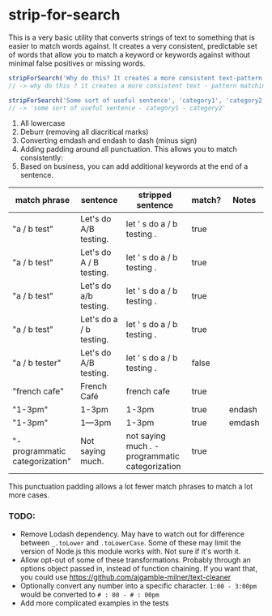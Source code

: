 # strip-for-search
This is a very basic utility that converts strings of text to something that is easier to match words against. It creates a very consistent, predictable set of words that allow you to match a keyword or keywords against without minimal false positives or missing words.

```js
stripForSearch('Why do this? It creates a more consistent text-pattern matching output.')
// -> why do this ? it creates a more consistent text - pattern matching output .

stripForSearch('Some sort of useful sentence', 'category1', 'category2')
// -> 'some sort of useful sentence - category1 - category2'
```

1. All lowercase
2. Deburr (removing all diacritical marks)
3. Converting emdash and endash to dash (minus sign)
4. Adding padding around all punctuation. This allows you to match consistently:
5. Based on business, you can add additional keywords at the end of a sentence.


| match phrase | sentence | stripped sentence | match? | Notes
| ------------ | -------- | ----------------- | ------ | -----
| "a / b test" | Let's do A/B testing. | let ' s do a / b testing . | true |
| "a / b test" | Let's do A / B testing. | let ' s do a / b testing . | true
| "a / b test" | Let's do a/b testing. | let ' s do a / b testing . | true
| "a / b test" | Let's do a / b testing. | let ' s do a / b testing . | true
| "a / b tester" | Let's do A/B testing. | let ' s do a / b testing . | false
| "french cafe" | French Café | french cafe | true
| "1-3pm" | 1-3pm | 1-3pm | true | endash
| "1-3pm" | 1—3pm | 1-3pm | true | emdash
| "- programmatic categorization" | Not saying much. | not saying much . - programmatic categorization | true |

This punctuation padding allows a lot fewer match phrases to match a lot more cases.


### TODO:
* Remove Lodash dependency. May have to watch out for difference between `_.toLower` and `.toLowerCase`. Some of these may limit the version of Node.js this module works with. Not sure if it's worth it.
* Allow opt-out of some of these transformations. Probably through an options object passed in, instead of function chaining. If you want that, you could use https://github.com/ajgamble-milner/text-cleaner
* Optionally convert any number into a specific character. `1:00 - 3:00pm` would be converted to `# : 00 - # : 00pm`
* Add more complicated examples in the tests
